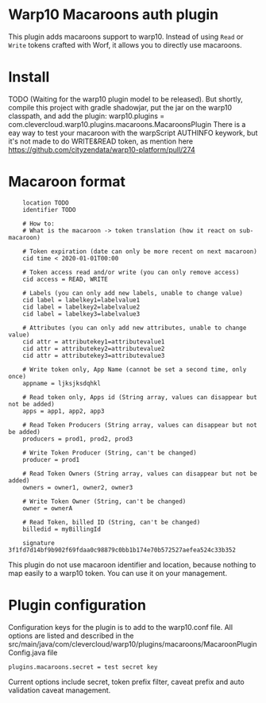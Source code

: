 # Warp10 Macaroons auth plugin

This plugin adds macaroons support to warp10. Instead of using `Read` or `Write` tokens crafted with Worf,
it allows you to directly use macaroons.

# Install

TODO (Waiting for the warp10 plugin model to be released). But shortly, compile this project with gradle shadowjar, put the jar on the warp10 classpath, and add the plugin: warp10.plugins = com.clevercloud.warp10.plugins.macaroons.MacaroonsPlugin
 There is a eay way to test your macaroon with the warpScript AUTHINFO keywork, but it's not made to do WRITE&READ token, as mention here https://github.com/cityzendata/warp10-platform/pull/274
 

# Macaroon format

```
    location TODO
    identifier TODO

    # How to:
    # What is the macaroon -> token translation (how it react on sub-macaroon)

    # Token expiration (date can only be more recent on next macaroon)
    cid time < 2020-01-01T00:00

    # Token access read and/or write (you can only remove access)
    cid access = READ, WRITE

    # Labels (you can only add new labels, unable to change value)
    cid label = labelkey1=labelvalue1
    cid label = labelkey2=labelvalue2
    cid label = labelkey3=labelvalue3

    # Attributes (you can only add new attributes, unable to change value)
    cid attr = attributekey1=attributevalue1
    cid attr = attributekey2=attributevalue2
    cid attr = attributekey3=attributevalue3

    # Write token only, App Name (cannot be set a second time, only once)
    appname = ljksjksdqhkl

    # Read token only, Apps id (String array, values can disappear but not be added)
    apps = app1, app2, app3

    # Read Token Producers (String array, values can disappear but not be added)
    producers = prod1, prod2, prod3

    # Write Token Producer (String, can't be changed)
    producer = prod1

    # Read Token Owners (String array, values can disappear but not be added)
    owners = owner1, owner2, owner3

    # Write Token Owner (String, can't be changed)
    owner = ownerA

    # Read Token, billed ID (String, can't be changed)
    billedid = myBillingId

    signature 3f1fd7d14bf9b902f69fdaa0c98879c0bb1b174e70b572527aefea524c33b352
```

This plugin do not use macaroon identifier and location, because nothing to map easily to a warp10 token. You can use it on your management.


# Plugin configuration

Configuration keys for the plugin is to add to the warp10.conf file.
All options are listed and described in the src/main/java/com/clevercloud/warp10/plugins/macaroons/MacaroonPluginConfig.java file

```
plugins.macaroons.secret = test secret key

```
Current options include secret, token prefix filter, caveat prefix and auto validation caveat management.